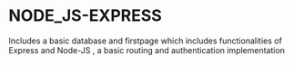 # NODE_JS-EXPRESS
Includes a basic database and firstpage which includes functionalities of Express and Node-JS ,  a basic routing and authentication implementation
